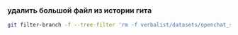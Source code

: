 ### удалить большой файл из истории гита

```bash
git filter-branch -f --tree-filter 'rm -f verbalist/datasets/openchat_sharegpt4_dataset/openchat_sharegpt4_dataset.ipynb' HEAD
```

